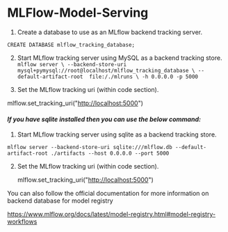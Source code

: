 # MLFlow-Model-Serving

1. Create a database to use as an MLflow backend tracking server.

`CREATE DATABASE mlflow_tracking_database;`

2. Start MLflow tracking server using MySQL as a backend tracking store.
`mlflow server \
   --backend-store-uri  mysql+pymysql://root@localhost/mlflow_tracking_database \
   --default-artifact-root  file:/./mlruns \
   -h 0.0.0.0 -p 5000`

3. Set the MLflow tracking uri (within code section).

  mlflow.set_tracking_uri("<http://localhost:5000>")

#### _If you have sqlite installed then you can use the below command:_

1. Start MLflow tracking server using sqlite as a backend tracking store.

`mlflow server --backend-store-uri sqlite:///mlflow.db --default-artifact-root ./artifacts --host 0.0.0.0 --port 5000`

2. Set the MLflow tracking uri (within code section).

    mlflow.set_tracking_uri("<http://localhost:5000>")

You can also follow the official documentation for more information on backend database for model registry

<https://www.mlflow.org/docs/latest/model-registry.html#model-registry-workflows>
